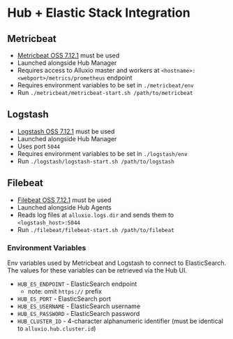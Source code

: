 # Hub + Elastic Stack Integration

## Metricbeat
- [Metricbeat OSS 7.12.1](https://www.elastic.co/downloads/past-releases/metricbeat-oss-7-12-1) must be used
- Launched alongside Hub Manager
- Requires access to Alluxio master and workers at `<hostname>:<webport>/metrics/prometheus` endpoint
- Requires environment variables to be set in `./metricbeat/env`
- Run `./metricbeat/metricbeat-start.sh /path/to/metricbeat`


## Logstash
- [Logstash OSS 7.12.1](https://www.elastic.co/downloads/past-releases/logstash-oss-7-12-1) must be used
- Launched alongside Hub Manager
- Uses port `5044`
- Requires environment variables to be set in `./logstash/env`
- Run `./logstash/logstash-start.sh /path/to/logstash`

## Filebeat
- [Filebeat OSS 7.12.1](https://www.elastic.co/downloads/past-releases/filebeat-oss-7-12-1) must be used
- Launched alongside Hub Agents
- Reads log files at `alluxio.logs.dir` and sends them to `<logstash_host>:5044`
- Run `./filebeat/filebeat-start.sh /path/to/filebeat`

### Environment Variables
Env variables used by Metricbeat and Logstash to connect to ElasticSearch. The values for these variables can be retrieved via the Hub UI.
- `HUB_ES_ENDPOINT` - ElasticSearch endpoint
  - note: omit `https://` prefix
- `HUB_ES_PORT` - ElasticSearch port
- `HUB_ES_USERNAME` - ElasticSearch username
- `HUB_ES_PASSWORD` - ElasticSearch password
- `HUB_CLUSTER_ID` - 4-character alphanumeric identifier (must be identical to `alluxio.hub.cluster.id`)
